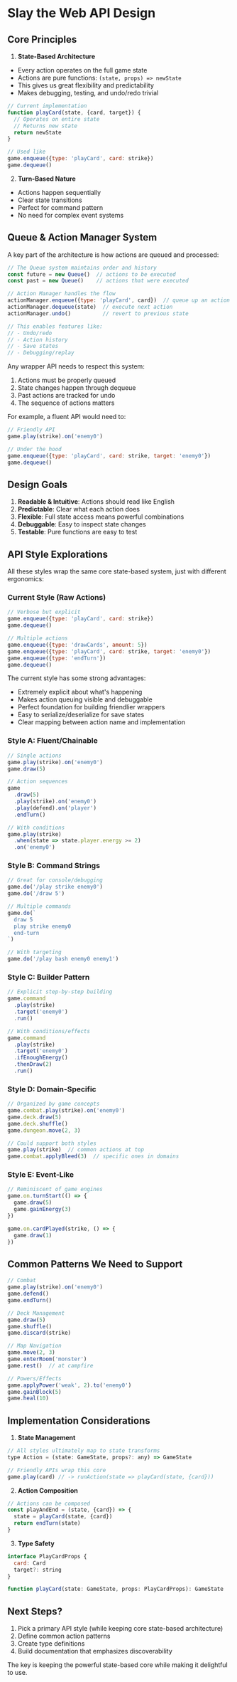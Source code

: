 # Slay the Web API Design

## Core Principles

1. **State-Based Architecture**
- Every action operates on the full game state
- Actions are pure functions: `(state, props) => newState`
- This gives us great flexibility and predictability
- Makes debugging, testing, and undo/redo trivial

```js
// Current implementation
function playCard(state, {card, target}) {
  // Operates on entire state
  // Returns new state
  return newState
}

// Used like
game.enqueue({type: 'playCard', card: strike})
game.dequeue()
```

2. **Turn-Based Nature**
- Actions happen sequentially
- Clear state transitions
- Perfect for command pattern
- No need for complex event systems

## Queue & Action Manager System

A key part of the architecture is how actions are queued and processed:

```js
// The Queue system maintains order and history
const future = new Queue()  // actions to be executed
const past = new Queue()    // actions that were executed

// Action Manager handles the flow
actionManager.enqueue({type: 'playCard', card})  // queue up an action
actionManager.dequeue(state)  // execute next action
actionManager.undo()          // revert to previous state

// This enables features like:
// - Undo/redo
// - Action history
// - Save states
// - Debugging/replay
```

Any wrapper API needs to respect this system:
1. Actions must be properly queued
2. State changes happen through dequeue
3. Past actions are tracked for undo
4. The sequence of actions matters

For example, a fluent API would need to:
```js
// Friendly API
game.play(strike).on('enemy0')

// Under the hood
game.enqueue({type: 'playCard', card: strike, target: 'enemy0'})
game.dequeue()
```

## Design Goals

1. **Readable & Intuitive**: Actions should read like English
2. **Predictable**: Clear what each action does
3. **Flexible**: Full state access means powerful combinations
4. **Debuggable**: Easy to inspect state changes
5. **Testable**: Pure functions are easy to test

## API Style Explorations

All these styles wrap the same core state-based system, just with different ergonomics:

### Current Style (Raw Actions)
```js
// Verbose but explicit
game.enqueue({type: 'playCard', card: strike})
game.dequeue()

// Multiple actions
game.enqueue({type: 'drawCards', amount: 5})
game.enqueue({type: 'playCard', card: strike, target: 'enemy0'})
game.enqueue({type: 'endTurn'})
game.dequeue()
```

The current style has some strong advantages:
- Extremely explicit about what's happening
- Makes action queuing visible and debuggable
- Perfect foundation for building friendlier wrappers
- Easy to serialize/deserialize for save states
- Clear mapping between action name and implementation

### Style A: Fluent/Chainable
```js
// Single actions
game.play(strike).on('enemy0')
game.draw(5)

// Action sequences
game
  .draw(5)
  .play(strike).on('enemy0')
  .play(defend).on('player')
  .endTurn()

// With conditions
game.play(strike)
  .when(state => state.player.energy >= 2)
  .on('enemy0')
```

### Style B: Command Strings
```js
// Great for console/debugging
game.do('/play strike enemy0')
game.do('/draw 5')

// Multiple commands
game.do(`
  draw 5
  play strike enemy0
  end-turn
`)

// With targeting
game.do('/play bash enemy0 enemy1')
```

### Style C: Builder Pattern
```js
// Explicit step-by-step building
game.command
  .play(strike)
  .target('enemy0')
  .run()

// With conditions/effects
game.command
  .play(strike)
  .target('enemy0')
  .ifEnoughEnergy()
  .thenDraw(2)
  .run()
```

### Style D: Domain-Specific
```js
// Organized by game concepts
game.combat.play(strike).on('enemy0')
game.deck.draw(5)
game.deck.shuffle()
game.dungeon.move(2, 3)

// Could support both styles
game.play(strike)  // common actions at top
game.combat.applyBleed(3)  // specific ones in domains
```

### Style E: Event-Like
```js
// Reminiscent of game engines
game.on.turnStart(() => {
  game.draw(5)
  game.gainEnergy(3)
})

game.on.cardPlayed(strike, () => {
  game.draw(1)
})
```

## Common Patterns We Need to Support

```js
// Combat
game.play(strike).on('enemy0')
game.defend()
game.endTurn()

// Deck Management
game.draw(5)
game.shuffle()
game.discard(strike)

// Map Navigation
game.move(2, 3)
game.enterRoom('monster')
game.rest()  // at campfire

// Powers/Effects
game.applyPower('weak', 2).to('enemy0')
game.gainBlock(5)
game.heal(10)
```

## Implementation Considerations

1. **State Management**
```js
// All styles ultimately map to state transforms
type Action = (state: GameState, props?: any) => GameState

// Friendly APIs wrap this core
game.play(card) // -> runAction(state => playCard(state, {card}))
```

2. **Action Composition**
```js
// Actions can be composed
const playAndEnd = (state, {card}) => {
  state = playCard(state, {card})
  return endTurn(state)
}
```

3. **Type Safety**
```js
interface PlayCardProps {
  card: Card
  target?: string
}

function playCard(state: GameState, props: PlayCardProps): GameState
```

## Next Steps?

1. Pick a primary API style (while keeping core state-based architecture)
2. Define common action patterns
3. Create type definitions
4. Build documentation that emphasizes discoverability

The key is keeping the powerful state-based core while making it delightful to use.

